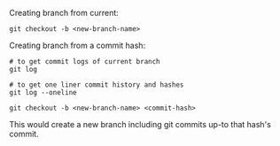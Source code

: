 Creating branch from current:
```shell
git checkout -b <new-branch-name>
```

Creating branch from a commit hash:
```shell
# to get commit logs of current branch
git log

# to get one liner commit history and hashes
git log --oneline

git checkout -b <new-branch-name> <commit-hash>
```
This would create a new branch including git commits up-to that hash's commit.


